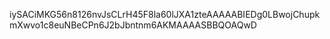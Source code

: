 iySACiMKG56n8126nvJsCLrH45F8la60lJXA1zteAAAAABIEDg0LBwojChupkmXwvo1c8euNBeCPn6J2bJbntnm6AKMAAAASBBQOAQwD

